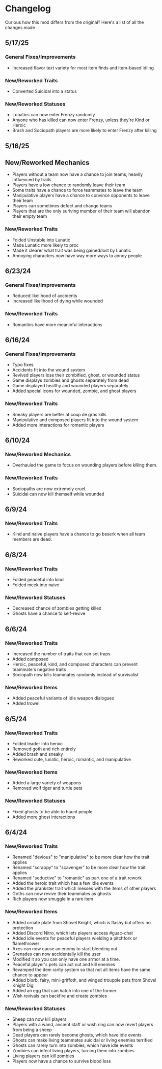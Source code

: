 # Changelog
Curious how this mod differs from the original? Here's a list of all the changes made


## 5/17/25

### General Fixes/Improvements
- Increased flavor text variety for most item finds and item-based idling

### New/Reworked Traits
- Converted Suicidal into a status

### New/Reworked Statuses
- Lunatics can now enter Frenzy randomly
- Anyone who has killed can now enter Frenzy, unless they're Kind or Heroic
- Brash and Sociopath players are more likely to enter Frenzy after killing


## 5/16/25

## New/Reworked Mechanics
- Players without a team now have a chance to join teams, heavily influenced by traits
- Players have a low chance to randomly leave their team
- Some traits have a chance to force teammates to leave the team
- Manipulative players have a chance to convince opponents to leave their team
- Players can sometimes defect and change teams
- Players that are the only suriving member of their team will abandon their empty team

### New/Reworked Traits 
- Folded Unstable into Lunatic
- Made Lunatic more likely to proc
- Made it clearer what trait was being gained/lost by Lunatic
- Annoying characters now have way more ways to annoy people


## 6/23/24

### General Fixes/Improvements
- Reduced likelihood of accidents
- Increased likelihood of dying while wounded

### New/Reworked Traits
- Romantics have more meaninful interactions


## 6/16/24

### General Fixes/Improvements
- Typo fixes
- Accidents fit into the wound system
- Revived players lose their zombified, ghost, or wounded status
- Game displays zombies and ghosts separately from dead
- Game displayed healthy and wounded players separately
- Added special icons for wounded, zombie, and ghost players

### New/Reworked Traits
- Sneaky players are better at coup de gras kills
- Manipulative and composed players fit into the wound system
- Added more interactions for romantic players


## 6/10/24

### New/Reworked Mechanics
- Overhauled the game to focus on wounding players before killing them.

### New/Reworked Traits
- Sociopaths are now extremely cruel.
- Suicidal can now kill themself while wounded


## 6/9/24

### New/Reworked Traits
- Kind and naive players have a chance to go beserk when all team members are dead.


## 6/8/24

### New/Reworked Traits
- Folded peaceful into kind
- Folded meek into naive

### New/Reworked Statuses
- Decreased chance of zombies getting killed
- Ghosts have a chance to self-revive


## 6/6/24

### New/Reworked Traits
- Increased the number of traits that can set traps
- Added composed
- Heroic, peaceful, kind, and composed characters can prevent teammate's negative traits
- Sociopath now kills teammates randomly instead of survivalist

### New/Reworked Items
- Added peaceful variants of idle weapon dialogues
- Added trowel


## 6/5/24

### New/Reworked Traits
- Folded leader into heroic
- Removed goth and rich entirely
- Added brash and sneaky
- Reworked cute, lunatic, heroic, romantic, and manipulative

### New/Reworked Items
- Added a large variety of weapons
- Removed wolf tiger and turtle pets

### New/Reworked Statuses
- Fixed ghosts to be able to haunt people
- Added more ghost interactions


## 6/4/24

### New/Reworked Traits

- Renamed "devious" to "manipulative" to be more clear how the trait applies
- Renamed "scrappy" to "scavenger" to be more clear how the trait applies
- Renamed "seductive" to "romantic" as part one of a trait rework
- Added the heroic trait which has a few idle events
- Added the prankster trait which messes with the items of other players
- Goths can now revive their teammates as ghosts
- Rich players now smuggle in a rare item

### New/Reworked Items

- Added ornate plate from Shovel Knight, which is flashy but offers no protection
- Added Discord Nitro, which lets players access #guac-chat
- Added idle events for peaceful players wielding a pitchfork or flamethrower
- Axes can now cause an enemy to start bleeding out
- Grenades can now accidentally kill the user
- Modified it so you can only have one armor at a time.
- Peaceful player's pets can act out and kill enemies
- Revamped the item rarity system so that not all items have the same chance to appear
- Added blorb, fairy, mini-griffoth, and winged troupple pets from Shovel Knight Dig
- Added an egg that can hatch into one of the former
- Wish revivals can backfire and create zombies

### New/Reworked Statuses

- Sheep can now kill players
- Players with a wand, ancient staff or wish ring can now revert players from being a sheep
- Dead players can rarely become ghosts, which have idle events
- Ghosts can make living teammates suicidal or living enemies terrified
- Ghosts can rarely turn into zombies, which have idle events
- Zombies can infect living players, turning them into zombies
- Living players can kill zombies
- Players now have a chance to survive blood loss
